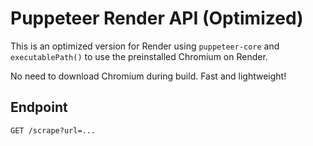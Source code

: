 
# Puppeteer Render API (Optimized)

This is an optimized version for Render using `puppeteer-core` and `executablePath()` to use the preinstalled Chromium on Render.

No need to download Chromium during build. Fast and lightweight!

## Endpoint

`GET /scrape?url=...`
